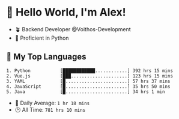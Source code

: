 # 👋 Hello World, I'm Alex!

- 🪴 Backend Developer @Voithos-Development
- 🐍 Proficient in Python

## 💚 My Top Languages
```
1. Python           [████████████............] 392 hrs 15 mins
2. Vue.js           [███.....................] 123 hrs 15 mins
3. YAML             [█.......................] 57 hrs 37 mins
4. JavaScript       [█.......................] 35 hrs 50 mins
5. Java             [█.......................] 34 hrs 1 min
```
- 💪 Daily Average: `1 hr 18 mins`
- 🕑 All Time: `781 hrs 10 mins`